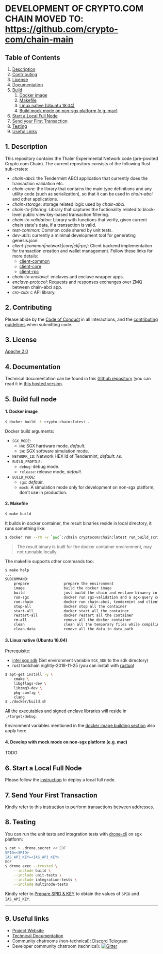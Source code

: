 # DEVELOPMENT OF CRYPTO.COM CHAIN MOVED TO: https://github.com/crypto-com/chain-main

## Table of Contents

1. [Description](#description)
2. [Contributing](#contributing)
3. [License](#license)
4. [Documentation](#documentation)
5. [Build](#build)
   1. [Docker image](#docker-image)
   2. [Makefile](#makefile)
   3. [Linux native (Ubuntu 18.04)](#linux-native)
   4. [Build mock mode on non-sgx platform (e.g. mac)](#build-mock-mode)
6. [Start a Local Full Node](#start-local-full-node)
7. [Send your First Transaction](#send-first-transaction)
8. [Testing](#testing)
9. [Useful Links](#useful-links)

<a id="description" />

## 1. Description

This repository contains the Thaler Experimental Network code (pre-pivoted Crypto.com Chain). The current repository consists of the following Rust sub-crates:

* *chain-abci*: the Tendermint ABCI application that currently does the transaction validation etc.
* *chain-core*: the library that contains the main type definitions and any utility code (such as serialization), so that it can be used in *chain-abci* and other applications.
* *chain-storage*: storage related logic used by *chain-abci*.
* *chain-tx-filtering*: Library that captures the fuctionality related to block-level public view key-based transaction filtering.
* *chain-tx-validation*: Library with functions that verify, given current chain state's data, if a transaction is valid.
* *test-common*: Common code shared by unit tests.
* *dev-utils*: currently a minimal development tool for generating genesis.json
* *client-[common|network|core|cli|rpc]*: Client backend implementation for transaction creation and wallet management. Follow
these links for more details:
  - [client-common](./client-common/README.md)
  - [client-core](./client-core/README.md)
  - [client-rpc](./client-rpc/README.md)
* *chain-tx-enclave/*: enclaves and enclave wrapper apps.
* *enclave-protocol*: Requests and responses exchanges over ZMQ between chain-abci app.
* *cro-clib*: c API library.

<a id="contributing" />

## 2. Contributing
Please abide by the [Code of Conduct](CODE_OF_CONDUCT.md) in all interactions,
and the [contributing guidelines](CONTRIBUTING.md) when submitting code.

<a id="license" />

## 3. License

[Apache 2.0](./LICENSE)

<a id="documentation" />

## 4. Documentation

Technical documentation can be found in this [Github repository](https://github.com/crypto-com/thaler-docs) (you can read it in [this hosted version](https://thaler-testnet.crypto.com/docs/getting-started/).

<a id="build" />

## 5. Build full node

<a id="docker-image" />

#### 1. Docker image

```bash
$ docker build -t crypto-chain:latest .
```

Docker build arguments:

- `SGX_MODE`:
  - `HW`: SGX hardware mode, *default*.
  - `SW`: SGX software simulation mode.
- `NETWORK_ID`: Network HEX Id of Tendermint, *default*: `AB`.
- `BUILD_PROFILE`:
  - `debug`: debug mode.
  - `release`: release mode, *default*.
- `BUILD_MODE`:
  - `sgx`: *default*.
  - `mock`: A simulation mode only for development on non-sgx platform, don't use in production.

<a id="makefile" /> 

#### 2. Makefile

```bash
$ make build
```

It builds in docker container, the result binaries reside in local directory, it runs something like:

```bash
$ docker run --rm -v `pwd`:/chain cryptocom/chain:latest run_build_scripts
```

> The result binary is built for the docker container environment, may not runnable locally.

The makefile supports other commands too:

```bash
$ make help
...
SUBCOMMAND:
	prepare                prepare the environment
	image                  build the docker image
	build                  just build the chain and enclave binaery in docker
	run-sgx                docker run sgx-validation and a sgx-query container
	run-chain              docker run chain-abci, tendermint and client-rpc container
	stop-all               docker stop all the container
	start-all              docker start all the container
	restart-all            docker restart all the container
	rm-all                 remove all the docker container
	clean                  clean all the temporary files while compiling
	clean-data             remove all the data in data_path
```

<a id="linux-native" />

#### 3. Linux native (Ubuntu 18.04)

Prerequisite:

- [intel sgx sdk](https://software.intel.com/en-us/sgx/sdk) (Set environment variable `SGX_SDK` to the sdk directory)
- rust toolchain nightly-2019-11-25 (you can install with [rustup](https://rustup.rs/))

```bash
$ apt-get install -y \
    cmake \
    libgflags-dev \
    libzmq3-dev \
    pkg-config \
    clang
$ ./docker/build.sh
```

All the executables and signed enclave libraries will reside in `./target/debug`.

Environment variables mentioned in the [docker image building section](#docker-image) also apply here.

<a id="build-mock-mode" />

#### 4. Develop with mock mode on non-sgx platform (e.g. mac)

TODO

<a id="start-local-full-node" />

## 6. Start a Local Full Node

Please follow the [instruction](https://thaler-testnet.crypto.com/docs/getting-started/local-devnet.html) to deploy a local full node.

<a id="send-first-transaction" />

## 7. Send Your First Transaction

Kindly refer to this [instruction](https://thaler-testnet.crypto.com/docs/getting-started/local-devnet.html#send-your-first-transaction) to perform transactions between addresses.

<a id="testing" />

## 8. Testing

You can run the unit tests and integration tests with [drone-cli](https://docs.drone.io/cli/install/) on sgx platform:

```bash
$ cat > .drone.secret << EOF
SPID=<SPID>
IAS_API_KEY=<IAS_API_KEY>
EOF
$ drone exec --trusted \
    --include build \
    --include unit-tests \
    --include integration-tests \
    --include multinode-tests
```

Kindly refer to [Prepare SPID & KEY](https://thaler-testnet.crypto.com/docs/getting-started/local-devnet.html#prepare-spid-key) to obtain the values of `SPID` and `IAS_API_KEY`. 

---

<a id="useful-links" />

## 9. Useful links

* [Project Website](https://thaler-testnet.crypto.com/)
* [Technical Documentation](https://thaler-testnet.crypto.com/docs/)
* Community chatrooms (non-technical): [Discord](https://discord.gg/nsp9JTC) [Telegram](https://t.me/CryptoComOfficial)
* Developer community chatroom (technical): [![Gitter](https://badges.gitter.im/crypto-com/community.svg)](https://gitter.im/crypto-com/community?utm_source=badge&utm_medium=badge&utm_campaign=pr-badge)
